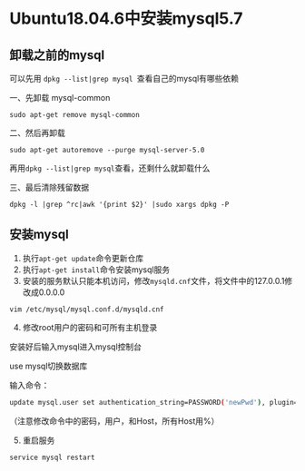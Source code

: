 # Ubuntu18.04.6中安装mysql5.7
## 卸载之前的mysql
可以先用 `dpkg --list|grep mysql `查看自己的mysql有哪些依赖

一、先卸载 mysql-common
```shell
sudo apt-get remove mysql-common
```

二、然后再卸载
```shell
sudo apt-get autoremove --purge mysql-server-5.0
```

再用`dpkg --list|grep mysql`查看，还剩什么就卸载什么

三、最后清除残留数据
```shell
dpkg -l |grep ^rc|awk '{print $2}' |sudo xargs dpkg -P 
```

## 安装mysql
1. 执行`apt-get update`命令更新仓库
2. 执行`apt-get install`命令安装mysql服务
3. 安装的服务默认只能本机访问，修改`mysqld.cnf`文件，将文件中的127.0.0.1修改成0.0.0.0

```shell
vim /etc/mysql/mysql.conf.d/mysqld.cnf
```

4. 修改root用户的密码和可所有主机登录

安装好后输入mysql进入mysql控制台

use mysql切换数据库

输入命令：
```bash
update mysql.user set authentication_string=PASSWORD('newPwd'), plugin='mysql_native_password',Host='%' where user='root';
```

（注意修改命令中的密码，用户，和Host，所有Host用%）

5. 重启服务

```shell
service mysql restart
```
